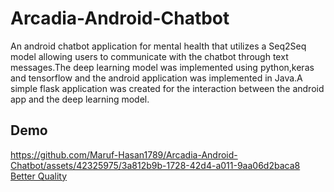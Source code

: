 # Arcadia-Android-Chatbot

An android chatbot application for mental health that utilizes a Seq2Seq model allowing users to communicate with the chatbot through text messages.The deep learning model was implemented using python,keras and tensorflow and the android application was implemented in Java.A simple flask application was created for the interaction between the android app and the deep learning model.

## Demo
https://github.com/Maruf-Hasan1789/Arcadia-Android-Chatbot/assets/42325975/3a812b9b-1728-42d4-a011-9aa06d2baca8
[Better Quality](https://drive.google.com/file/d/1uo-Ieu2hLX3eFqCBZkdtgrMYM8Vrrhg2/view?usp=sharing)
